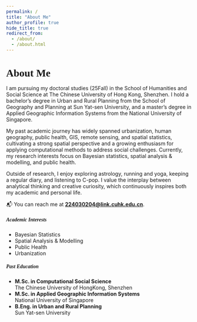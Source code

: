 ```yaml
---
permalink: /
title: "About Me"
author_profile: true
hide_title: true
redirect_from: 
  - /about/
  - /about.html
---
```

<h2 style="font-size: 1.75rem; font-weight: 600; font-family: Georgia, serif; margin-bottom: 1rem;">
  About Me
</h2>

I am pursuing my doctoral studies (25Fall) in the School of Humanities and Social Science at The Chinese University of Hong Kong, Shenzhen. I hold a bachelor’s degree in Urban and Rural Planning from the School of Geography and Planning at Sun Yat-sen University, and a master’s degree in Applied Geographic Information Systems from the National University of Singapore.

My past academic journey has widely spanned urbanization, human geography, public health, GIS, remote sensing, and spatial statistics, cultivating a strong spatial perspective and a growing enthusiasm for applying computational methods to address social challenges. Currently, my research interests focus on Bayesian statistics, spatial analysis & modelling, and public health.

Outside of research, I enjoy exploring astrology, running and yoga, keeping a regular diary, and listening to C-pop. I value the interplay between analytical thinking and creative curiosity, which continuously inspires both my academic and personal life.

📬 You can reach me at **224030204@link.cuhk.edu.cn**.

<div class="row">

  <div class="col-md-6">
    <h5 style="font-family: 'Georgia', serif;">Academic Interests</h5>
    <ul class="fa-ul">
      <li><i class="fa-li fa fa-book"></i> Bayesian Statistics</li>
      <li><i class="fa-li fa fa-book"></i> Spatial Analysis & Modelling</li>
      <li><i class="fa-li fa fa-book"></i> Public Health</li>
      <li><i class="fa-li fa fa-book"></i> Urbanization</li>
    </ul>
  </div>

  <div class="col-md-6">
    <h5 style="font-family: 'Georgia', serif;">Past Education</h5>
    <ul class="fa-ul">
      <li>
        <i class="fa-li fa fa-graduation-cap"></i>
        <strong>M.Sc. in Computational Social Science</strong><br />
        The Chinese University of HongKong, Shenzhen
      </li>
      <li>
        <i class="fa-li fa fa-graduation-cap"></i>
        <strong>M.Sc. in Applied Geographic Information Systems</strong><br />
        National University of Singapore
      </li>
      <li>
        <i class="fa-li fa fa-graduation-cap"></i>
        <strong>B.Eng. in Urban and Rural Planning </strong><br />
        Sun Yat-sen University
      </li>
    </ul>
  </div>

</div>
